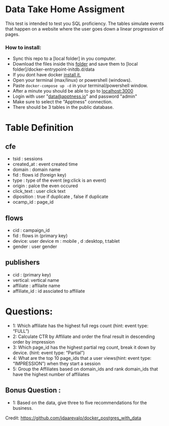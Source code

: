 # Data Take Home Assigment 

This test is intended to test you SQL proficiency. The tables simulate events that happen on a website where the user
goes down a linear progression of pages.

### How to install:
- Sync this repo to a \[local folder\] in you computer.
- Download the files inside this [folder](https://drive.google.com/drive/u/2/folders/1T5LNlwLTXpwN13HD_qSLJC4YavSRfGLU)
and save them to \[local folder\]/docker-entrypoint-initdb.d/data
- If you dont have docker [install it.](https://docs.docker.com/get-docker/)
- Open your terminal (max/linux) or powershell (windows). 
- Paste ```docker-compose up -d``` in your terminal/powershell window.
- After a minute you should be able to go to [localhost:3000](http://localhost:3000/)
- Login with user "data@apptness.io" and password "admin"
- Make sure to select the "Apptness" connection.
- There should be 3 tables in the public database.

# Table Definition
## cfe
- tsid : sessions  
- created_at : event created time   
- domain : domain name  
- fid : flows id (foreign key)    
- type : type of the event (eg:click is an event)    
- origin : palce the even occured
- click_text : user click text
- diposition : true if duplicate , false if duplicate
- ocamp_id : page_id


## flows
- cid : campaign_id
- fid : flows in (primary key)
- device: user device m : mobile , d :desktop, t:tablet
- gender : user gender


## publishers
- cid : (primary key)
- vertical: vertical name
- affiliate : affilaite name
- affiliate_id : id assciated to affiliate 

# Questions:
- 1: Which affiliate has the highest full regs count (hint: event type: “FULL”)
- 2: Calculate CTR by Affiliate and order the final result in descending order by impression
- 3: Which page_id has the highest partial reg count, break it down by device. (hint: event type: “Partial”)
- 4: What are the top 10 page_ids that a user views(hint: event type: “IMPRESSION”)  when they start a session
- 5: Group the Affiliates based on domain_ids and rank domain_ids that have the highest number of affiliates


## Bonus Question :
- 1: Based on the data, give three to five recommendations for the business.



Credit:
https://github.com/jdaarevalo/docker_postgres_with_data